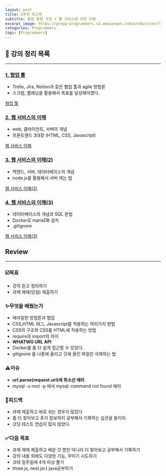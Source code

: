```yaml
---
layout: post
title: 2주차 회고록
subtitle: 협업 환경 구성 + 웹 서비스에 대한 이해
excerpt_image: https://grepp-programmers.s3.amazonaws.com/production/file_resource/6737/Dev_Thumnail_Web_Full_Stack_4th.png
categories: Programmers
tags: [Programmers]
---
```


## 📂 강의 정리 목록
---

### [1. 협업 툴](https://yubeenpark.github.io/programmers/2week)

- Trello, Jira, Notion과 같은 협업 툴과 agile 방법론
- 스크럼, 플래닝을 활용해서 목표를 달성해야겠다.

[협업 툴](https://yubeenpark.github.io/programmers/2week)

### [2. 웹 서비스의 이해](https://yubeenpark.github.io/programmers/web)

- web, 클라이언트, 서버의 개념
- 프론트엔드 3대장 (HTML, CSS, Javascript)

[웹 서비스 이해](https://yubeenpark.github.io/programmers/web)

### [3. 웹 서비스의 이해(2)](https://yubeenpark.github.io/programmers/2week3)

- 백엔드, 서버, 데이터베이스의 개념
- node.js를 활용해서 서버 여는 법

[웹 서비스 이해(2)](https://yubeenpark.github.io/programmers/2week3)

### [4. 웹 서비스의 이해(3)](https://yubeenpark.github.io/programmers/2week5)

- 데이터베이스의 개념과 SQL 문법
- Docker로 mariaDB 설치
- .gitignore

[웹 서비스 이해(3)](https://yubeenpark.github.io/programmers/2week5)

## Review

---

### ☑️목표

- 강의 듣고 정리하기
- 과제 제때(당일) 제출하기

### ✨무엇을 배웠는가

- 애자일한 방법론과 협업
- CSS,HTML 태그, Javascript를 적용하는 여러가지 방법
- CSS의 구조와 CSS를 HTML에 적용하는 방법
- require과  import의 차이
- **WHATWG URL API**
- Docker를 좀 더 쉽게 접근할 수 있었다.
- gitignore 를 나중에 올리고 깃에 올린 파일만 삭제하는 법

### ⚠️이슈

- **url.parse(request.url)에 취소선 에러**
- mysql -u root -p 에서 mysql: command not found 에러

### 💬피드백

- 과제 제출하고 바로 쉬는 경우가 많았다
- 좀 더 찾아보고 추가 정보까지 공부해서 기록하는 습관을 들이자.
- 코딩 테스트 연습이 많지 않았다.

### ✅다음 목표

- 과제 제때 제출하고 배운 것 뿐만 아니라 더 찾아보고 공부해서 기록하기
- 강의 내용 외에도 다양한 기능, 꾸미기 시도하기
- 코테 일주일에 4개 이상 풀기
- three.js, nest.js나 java공부하기
